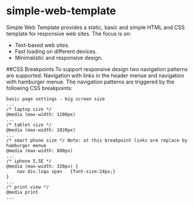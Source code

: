 # simple-web-template
Simple Web Template provides a static, basic and simple HTML and CSS template for responsive web sites. 
The focus is on:

- Text-based web sites.
- Fast loading on different devices.
- Minimalistic and responsive design.


##CSS Breakpoints
To support responsive design two navigation patterns are supported.
Navigation with links in the header menue and navigation with hamburger menue.
The navigation patterns are triggered by the following CSS breakpoints:

```
basic page settings - big screen size
...
/* laptop size */
@media (max-width: 1200px)
...
/* tablet size */
@media (max-width: 1020px)
...
/* smart phone size */ Note: at this breakpoint links are replace by hamburger menue
@media (max-width: 800px)
...
/* iphone 5,SE */
@media (max-width: 320px) {
	nav div.logo span	{font-size:24px;}
}
...
/* print view */
@media print 
...
```
